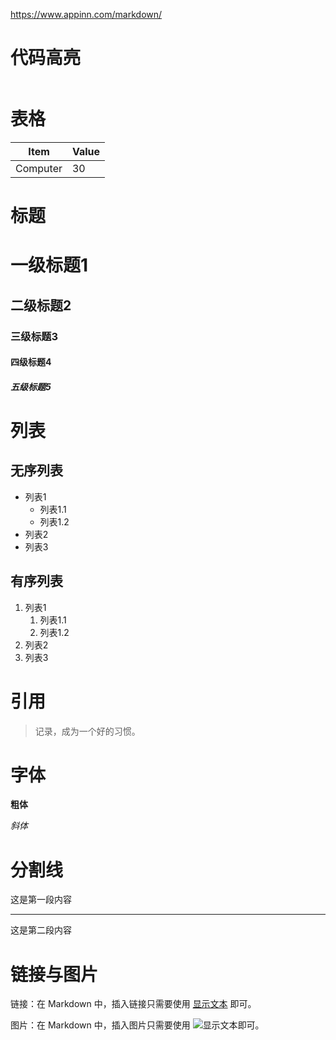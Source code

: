https://www.appinn.com/markdown/
# 代码高亮
```python
```

# 表格

 Item|Value
----|-----
Computer|30

# 标题

# 一级标题1
## 二级标题2
### 三级标题3
#### 四级标题4
##### 五级标题5

# 列表

## 无序列表
- 列表1
    - 列表1.1
    - 列表1.2
- 列表2
- 列表3

## 有序列表
1. 列表1
    1. 列表1.1
    2. 列表1.2
2. 列表2
3. 列表3

# 引用
> 记录，成为一个好的习惯。

# 字体

**粗体**

*斜体*

# 分割线
这是第一段内容
***
这是第二段内容

# 链接与图片
链接：在 Markdown 中，插入链接只需要使用 [显示文本](链接地址) 即可。

图片：在 Markdown 中，插入图片只需要使用 ![显示文本](图片链接地址)即可。